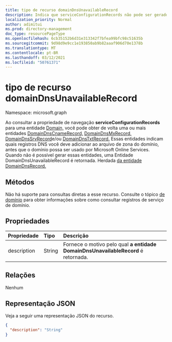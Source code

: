 ```yaml
---
title: tipo de recurso domainDnsUnavailableRecord
description: Indica que serviceConfigurationRecords não pode ser gerado.
localization_priority: Normal
author: adimitui
ms.prod: directory-management
doc_type: resourcePageType
ms.openlocfilehash: 6cb35152b6d31e313342f7bfea99bfc98c51635b
ms.sourcegitcommit: 9d98d9e9cc1e193850ab9b82aaaf906d70e1378b
ms.translationtype: MT
ms.contentlocale: pt-BR
ms.lasthandoff: 03/12/2021
ms.locfileid: "50761371"
---
```

# <a name="domaindnsunavailablerecord-resource-type"></a>tipo de recurso domainDnsUnavailableRecord

Namespace: microsoft.graph

Ao consultar a propriedade de navegação **serviceConfigurationRecords** para uma entidade [Domain,](domain.md) você pode obter de volta uma ou mais entidades [DomainDnsCnameRecord,](domaindnscnamerecord.md) [DomainDnsMxRecord,](domaindnsmxrecord.md) [DomainDnsSrvRecord](domaindnssrvrecord.md)e/ou [DomainDnsTxtRecord.](domaindnstxtrecord.md) Essas entidades indicam quais registros DNS você deve adicionar ao arquivo de zona do domínio, antes que o domínio possa ser usado por Microsoft Online Services. Quando não é possível gerar essas entidades, uma Entidade DomainDnsUnavailableRecord é retornada. Herdada [da entidade DomainDnsRecord.](domaindnsrecord.md)

## <a name="methods"></a>Métodos
Não há suporte para consultas diretas a esse recurso. Consulte o tópico [de domínio](domain.md) para obter informações sobre como consultar registros de serviço de domínio.

## <a name="properties"></a>Propriedades
| Propriedade     | Tipo   |Descrição|
|:---------------|:--------|:----------|
|description|String|Fornece o motivo pelo qual **a entidade DomainDnsUnavailableRecord** é retornada. |

## <a name="relationships"></a>Relações
Nenhum

## <a name="json-representation"></a>Representação JSON
Veja a seguir uma representação JSON do recurso.

<!-- {
  "blockType": "resource",
  "baseType": "microsoft.graph.domainDnsRecord",
  "optionalProperties": [

  ],
  "@odata.type": "microsoft.graph.domainDnsUnavailableRecord"
}-->

```json
{
  "description": "String"
}

```

<!-- uuid: 8fcb5dbc-d5aa-4681-8e31-b001d5168d79
2015-10-25 14:57:30 UTC -->
<!-- {
  "type": "#page.annotation",
  "description": "domainDnsUnavailableRecord resource",
  "keywords": "",
  "section": "documentation",
  "tocPath": ""
}-->

